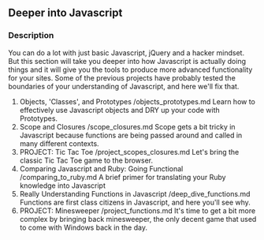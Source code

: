## Deeper into Javascript

### Description
You can do a lot with just basic Javascript, jQuery and a hacker mindset.  But this section will take you deeper into how Javascript is actually doing things and it will give you the tools to produce more advanced functionality for your sites.  Some of the previous projects have probably tested the boundaries of your understanding of Javascript, and here we'll fix that.

1. Objects, 'Classes', and Prototypes
    /objects_prototypes.md
    Learn how to effectively use Javascript objects and DRY up your code with Prototypes.
2. Scope and Closures
    /scope_closures.md
    Scope gets a bit tricky in Javascript because functions are being passed around and called in many different contexts.
3. PROJECT: Tic Tac Toe
    /project_scopes_closures.md
    Let's bring the classic Tic Tac Toe game to the browser.
4. Comparing Javascript and Ruby: Going Functional
    /comparing_to_ruby.md
    A brief primer for translating your Ruby knowledge into Javascript 
5. Really Understanding Functions in Javascript
    /deep_dive_functions.md
    Functions are first class citizens in Javascript, and here you'll see why.
6. PROJECT: Minesweeper
    /project_functions.md
    It's time to get a bit more complex by bringing back minesweeper, the only decent game that used to come with Windows back in the day.
